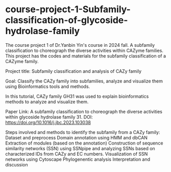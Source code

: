 # course-project-1-Subfamily-classification-of-glycoside-hydrolase-family

The course project 1 of Dr.Yanbin Yin's course in 2024 fall. A subfamily classification to choreograph the diverse activities within CAZyme families. This project has the codes and materials for the subfamily classification of a CAZyme family.

Project title: Subfamily classification and analysis of CAZy family

Goal: Classify the CAZy family into subfamilies, analyze and visualize them using Bioinformatics tools and methods.

In this tutorial, CAZy family GH31 was used to explain bioinformatics methods to analyze and visualize them.

Paper Link: A subfamily classification to choreograph the diverse activities within glycoside hydrolase family 31.
DOI: https://doi.org/10.1016/j.jbc.2023.103038

Steps involved and methods to identify the subfamily from a CAZy family:
Dataset and preprocess
Domain annotation using HMM and dbCAN
Extraction of modules (based on the annotation)
Construction of sequence similarity networks (SSN) using SSNpipe and analyzing SSNs based on characterized IDs from CAZy and EC numbers.
Visualization of SSN networks using Cytoscape
Phylogenentic analysis
Interpretation and discussion
